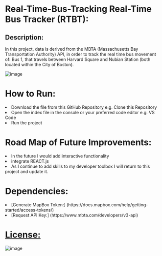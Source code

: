 # Real-Time-Bus-Tracking Real-Time Bus Tracker (RTBT): 



## Description:
In this project, data is derived from the MBTA (Massachusetts Bay Transportation Authority) API, in order to track the real time bus movement of: Bus 1, that travels between Harvard Square and Nubian Station (both located within the City of Boston).



![image](https://user-images.githubusercontent.com/101611557/169935638-63f4bbf1-8e2a-4eeb-867b-cbc9f70ded96.png)


# How to Run:
<li>Download the file from this GitHub Repository e.g. Clone this Repository 
<li>Open the index file in the console or your preferred code editor e.g. VS Code 
<li>Run the project

# Road Map of Future Improvements: 
<li>In the future I would add interactive functionality 
<li>integrate REACT.js
<li>As I continue to add skills to my developer toolbox I will return to this project and update it.

# Dependencies: 
<li>[Generate MapBox Token:] (https://docs.mapbox.com/help/getting-started/access-tokens/) 
<li>[Request API Key:] (https://www.mbta.com/developers/v3-api)

# [License:](https://github.com/SheaTang/Real-Time-Bus-Tracking/files/8767801/LICENSE.md)
![image](https://user-images.githubusercontent.com/101611557/170177278-6c8b3234-4a19-44dc-9f97-bbaa94919660.png)


